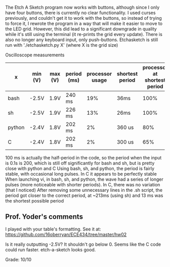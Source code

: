 The Etch A Sketch program now works with buttons, although since I only have four buttons, there is currently no clear functionality.
I used curses previously, and couldn't get it to work with the buttons, so instead of trying to force it, I rewrote the program in a way that will make it easier to move to the LED grid. However, this did lead to a significant downgrade in quality while it's still using the terminal (it re-prints the grid every update). There is also no longer any keyboard input, only push-buttons.
Etchasketch is still run with './etchasketch.py X' (where X is the grid size)

Oscilloscope measurements

x  |  min (V)	|  max (V)	| period (ms)	|processor usage|shortest period	|processor at shortest period
--|  -------    |  -------  | -----------   | --------------|---------------    |----------------------------
bash	|  -2.5V	|  1.9V		| 240 ms	| 19%		| 36ms			| 100%
sh	|  -2.5V	|  1.9V		| 226 ms	| 13%		| 26ms			| 100%
python	|  -2.4V	|  1.8V		| 202 ms	| 2%		| 360 us		| 80%
C	|  -2.4V	|  1.8V		| 202 ms	| 2%		| 300 us		| 65%

100 ms is actually the half-period in the code, so the period when the input is 0.1s is 200, which is still off significantly for bash and sh, but is pretty close with python and C
Using bash, sh, and python, the period is fairly stable, with occasional long pulses. In C it appears to be perfectly stable
When launching vi, in bash, sh, and python, the wave had a series of longer pulses (more noticeable with shorter periods). In C, there was no variation (that I noticed)
After removing some unnecessary lines in the .sh script, the period got closer to the correct period, at ~213ms (using sh) and 13 ms was the shortest possible period


## Prof. Yoder's comments

I played with your table's formatting.  See it at: https://github.com/16oberryan/ECE434/tree/master/hw02

Is it really outputting -2.5V?  It shouldn't go below 0.
Seems like the C code could run faster.
etch-a-sketch looks good.

Grade:  10/10
